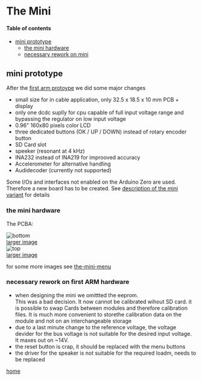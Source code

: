 # The Mini

#### Table of contents
- [mini prototype](#mini-prototype)
  - [the mini hardware](#the-mini-ARM-hardware)
  - [necessary rework on mini](#necessary-rework-on-mini)

## mini prototype
After the [first arm protoype](./arm01.md) we did some major changes

- small size for in cable application, only 32.5 x 18.5 x 10 mm PCB + display
- only one dcdc suplly for cpu capable of full input voltage range and bypassing 
  the regulator on low input voltage
- 0.96" 160x80 pixels color LCD
- three dedicated buttons (OK / UP / DOWN) instead of rotary encoder button
- SD Card slot
- speeker (resonant at 4 kHz)
- INA232 instead of INA219 for improoved accuracy
- Accelerometer for alternative handling
- Audidecoder (currently not supported)

Some I/Os and interfaces not enabled on the Arduino Zero are used. Therefore a 
new board has to be created. See [description of the mini variant](./sw.md#description-of-the-mini-variant)
for details
 
### the mini hardware
The PCBA:  

![bottom](../img/mini_bot.png)  
[larger image](../img/mini_bot_large.png)  
![top](../img/mini_top.png)  
[larger image](../img/mini_top_large.png)  

for some more images see [the-mini-menu](./mini-menu.md)  

### necessary rework on first ARM hardware
- when designing the mini we omittted the eeprom.   
  This was a bad decision. It now cannot be calibrated wihout SD card. it is 
  possible to swap Cards between modules and therefore calibration files. It is much
  more convenient to storethe calibration data on the module and not on an interchangeable 
  storage
- due to a last minute change to the reference voltage, the voltage devider for the bus 
  voltage is not suitable for the desired input voltage. It maxes out on ~14V. 
- the reset button is crap, it should be replaced with the menu buttons
- the driver for the speaker is not suitable for the required loadm, needs to be replaced


[home](../README.md)
